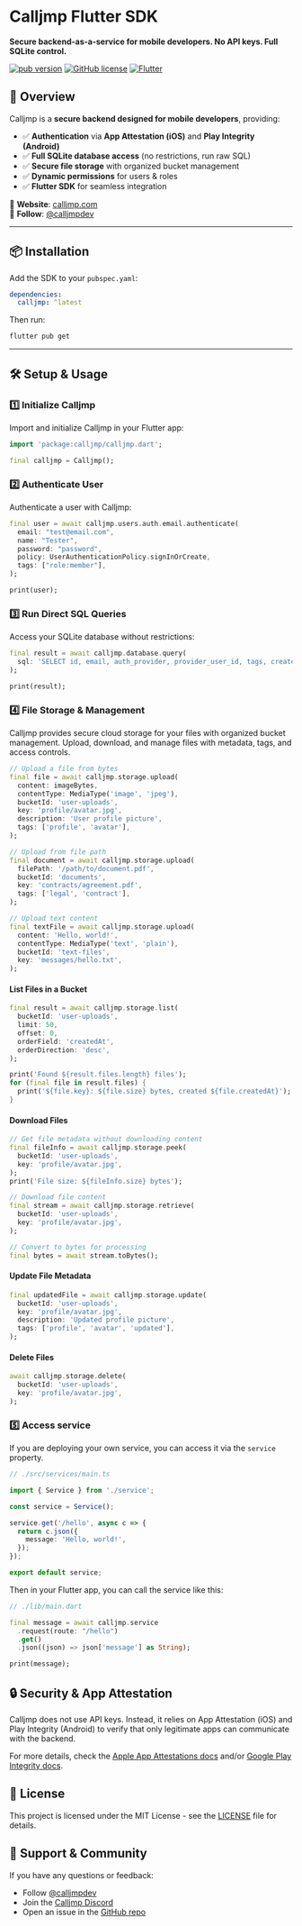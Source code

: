 # Calljmp Flutter SDK

**Secure backend-as-a-service for mobile developers. No API keys. Full SQLite control.**

[![pub version](https://img.shields.io/pub/v/calljmp)](https://pub.dev/packages/calljmp)
[![GitHub license](https://img.shields.io/github/license/Calljmp/calljmp-flutter)](LICENSE)
[![Flutter](https://img.shields.io/badge/Flutter-Compatible-blue)](https://flutter.dev/)

## 🚀 Overview

Calljmp is a **secure backend designed for mobile developers**, providing:

- ✅ **Authentication** via **App Attestation (iOS)** and **Play Integrity (Android)**
- ✅ **Full SQLite database access** (no restrictions, run raw SQL)
- ✅ **Secure file storage** with organized bucket management
- ✅ **Dynamic permissions** for users & roles
- ✅ **Flutter SDK** for seamless integration

🔹 **Website**: [calljmp.com](https://calljmp.com)  
🔹 **Follow**: [@calljmpdev](https://x.com/calljmpdev)

---

## 📦 Installation

Add the SDK to your `pubspec.yaml`:

```yaml
dependencies:
  calljmp: ^latest
```

Then run:

```sh
flutter pub get
```

---

## 🛠️ Setup & Usage

### 1️⃣ Initialize Calljmp

Import and initialize Calljmp in your Flutter app:

```dart
import 'package:calljmp/calljmp.dart';

final calljmp = Calljmp();
```

### 2️⃣ Authenticate User

Authenticate a user with Calljmp:

```dart
final user = await calljmp.users.auth.email.authenticate(
  email: "test@email.com",
  name: "Tester",
  password: "password",
  policy: UserAuthenticationPolicy.signInOrCreate,
  tags: ["role:member"],
);

print(user);
```

### 3️⃣ Run Direct SQL Queries

Access your SQLite database without restrictions:

```dart
final result = await calljmp.database.query(
  sql: 'SELECT id, email, auth_provider, provider_user_id, tags, created_at FROM users',
);

print(result);
```

### 4️⃣ File Storage & Management

Calljmp provides secure cloud storage for your files with organized bucket management. Upload, download, and manage files with metadata, tags, and access controls.

```dart
// Upload a file from bytes
final file = await calljmp.storage.upload(
  content: imageBytes,
  contentType: MediaType('image', 'jpeg'),
  bucketId: 'user-uploads',
  key: 'profile/avatar.jpg',
  description: 'User profile picture',
  tags: ['profile', 'avatar'],
);

// Upload from file path
final document = await calljmp.storage.upload(
  filePath: '/path/to/document.pdf',
  bucketId: 'documents',
  key: 'contracts/agreement.pdf',
  tags: ['legal', 'contract'],
);

// Upload text content
final textFile = await calljmp.storage.upload(
  content: 'Hello, world!',
  contentType: MediaType('text', 'plain'),
  bucketId: 'text-files',
  key: 'messages/hello.txt',
);
```

#### List Files in a Bucket

```dart
final result = await calljmp.storage.list(
  bucketId: 'user-uploads',
  limit: 50,
  offset: 0,
  orderField: 'createdAt',
  orderDirection: 'desc',
);

print('Found ${result.files.length} files');
for (final file in result.files) {
  print('${file.key}: ${file.size} bytes, created ${file.createdAt}');
}
```

#### Download Files

```dart
// Get file metadata without downloading content
final fileInfo = await calljmp.storage.peek(
  bucketId: 'user-uploads',
  key: 'profile/avatar.jpg',
);
print('File size: ${fileInfo.size} bytes');

// Download file content
final stream = await calljmp.storage.retrieve(
  bucketId: 'user-uploads',
  key: 'profile/avatar.jpg',
);

// Convert to bytes for processing
final bytes = await stream.toBytes();
```

#### Update File Metadata

```dart
final updatedFile = await calljmp.storage.update(
  bucketId: 'user-uploads',
  key: 'profile/avatar.jpg',
  description: 'Updated profile picture',
  tags: ['profile', 'avatar', 'updated'],
);
```

#### Delete Files

```dart
await calljmp.storage.delete(
  bucketId: 'user-uploads',
  key: 'profile/avatar.jpg',
);
```

### 5️⃣ Access service

If you are deploying your own service, you can access it via the `service` property.

```typescript
// ./src/services/main.ts

import { Service } from './service';

const service = Service();

service.get('/hello', async c => {
  return c.json({
    message: 'Hello, world!',
  });
});

export default service;
```

Then in your Flutter app, you can call the service like this:

```dart
// ./lib/main.dart

final message = await calljmp.service
  .request(route: "/hello")
  .get()
  .json((json) => json['message'] as String);

print(message);
```

## 🔒 Security & App Attestation

Calljmp does not use API keys. Instead, it relies on App Attestation (iOS) and Play Integrity (Android) to verify that only legitimate apps can communicate with the backend.

For more details, check the [Apple App Attestations docs](https://developer.apple.com/documentation/devicecheck/establishing-your-app-s-integrity) and/or [Google Play Integrity docs](https://developer.android.com/google/play/integrity).

## 📄 License

This project is licensed under the MIT License - see the [LICENSE](LICENSE) file for details.

## 💬 Support & Community

If you have any questions or feedback:

- Follow [@calljmpdev](https://x.com/calljmpdev)
- Join the [Calljmp Discord](https://discord.gg/DHsrADPUC6)
- Open an issue in the [GitHub repo](https://github.com/Calljmp/calljmp-flutter/issues)

